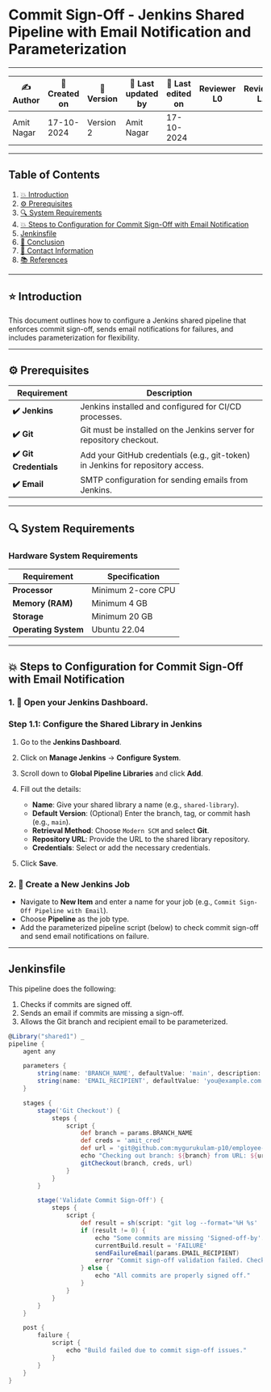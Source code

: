 # Commit Sign-Off - Jenkins Shared Pipeline with Email Notification and Parameterization

---

| ✍ Author      | 📅 Created on  | 📌 Version    | 📝 Last updated by | 📅 Last edited on  | Reviewer L0 | Reviewer L1 | Reviewer L2 |
|---------------|----------------|--------------|--------------------|-------------------|-------------|-------------|-------------|
| Amit Nagar    | 17-10-2024      | Version 2    | Amit Nagar         | 17-10-2024        |             |             |             |

---

## Table of Contents

1. [💥 Introduction](#-introduction)
2. [⚙️ Prerequisites](#-prerequisites)
3. [🔍 System Requirements](#-system-requirements)
4. [💥 Steps to Configuration for Commit Sign-Off with Email Notification](#-steps-to-configuration-for-commit-sign-off-with-email-notification)
5. [Jenkinsfile](#jenkinsfile)
6. [📛 Conclusion](#-conclusion)
7. [📧 Contact Information](#-contact-information)
8. [📚 References](#-references)

---

## ⭐ Introduction 
This document outlines how to configure a Jenkins shared pipeline that enforces commit sign-off, sends email notifications for failures, and includes parameterization for flexibility.

---

## ⚙️ Prerequisites

| Requirement          | Description                                                                 |
|----------------------|-----------------------------------------------------------------------------|
| **✔️ Jenkins**        | Jenkins installed and configured for CI/CD processes.                       |
| **✔️ Git**            | Git must be installed on the Jenkins server for repository checkout.        |
| **✔️ Git Credentials**| Add your GitHub credentials (e.g., git-token) in Jenkins for repository access. |
| **✔️ Email**          | SMTP configuration for sending emails from Jenkins.                         |

---

## 🔍 System Requirements

### Hardware System Requirements

| Requirement          | Specification                                                     |
|----------------------|-------------------------------------------------------------------|
| **Processor**        | Minimum 2-core CPU                                                |
| **Memory (RAM)**     | Minimum 4 GB                                                      |
| **Storage**          | Minimum 20 GB                                                     |
| **Operating System** | Ubuntu 22.04                                                      |

---

## 💥 Steps to Configuration for Commit Sign-Off with Email Notification

### 1. 🚀 Open your Jenkins Dashboard.

### Step 1.1: Configure the Shared Library in Jenkins

1. Go to the **Jenkins Dashboard**.
2. Click on **Manage Jenkins** → **Configure System**.
3. Scroll down to **Global Pipeline Libraries** and click **Add**.
4. Fill out the details:
   - **Name**: Give your shared library a name (e.g., `shared-library`).
   - **Default Version**: (Optional) Enter the branch, tag, or commit hash (e.g., `main`).
   - **Retrieval Method**: Choose `Modern SCM` and select **Git**.
   - **Repository URL**: Provide the URL to the shared library repository.
   - **Credentials**: Select or add the necessary credentials.

5. Click **Save**.

### 2. 🚀 Create a New Jenkins Job

- Navigate to **New Item** and enter a name for your job (e.g., `Commit Sign-Off Pipeline with Email`).
- Choose **Pipeline** as the job type.
- Add the parameterized pipeline script (below) to check commit sign-off and send email notifications on failure.

---

## Jenkinsfile

This pipeline does the following:
1. Checks if commits are signed off.
2. Sends an email if commits are missing a sign-off.
3. Allows the Git branch and recipient email to be parameterized.

```groovy
@Library("shared1") _
pipeline {
    agent any

    parameters {
        string(name: 'BRANCH_NAME', defaultValue: 'main', description: 'Branch to check for commit sign-off')
        string(name: 'EMAIL_RECIPIENT', defaultValue: 'you@example.com', description: 'Email address for notifications')
    }

    stages {
        stage('Git Checkout') {
            steps {
                script {
                    def branch = params.BRANCH_NAME
                    def creds = 'amit_cred'
                    def url = 'git@github.com:mygurukulam-p10/employee-api.git'
                    echo "Checking out branch: ${branch} from URL: ${url} using credentials ID: ${creds}"
                    gitCheckout(branch, creds, url)
                }
            }
        }

        stage('Validate Commit Sign-Off') {
            steps {
                script {
                    def result = sh(script: "git log --format='%H %s' | grep -v 'Signed-off-by'", returnStatus: true)
                    if (result != 0) {
                        echo "Some commits are missing 'Signed-off-by'. Sending email notification."
                        currentBuild.result = 'FAILURE'
                        sendFailureEmail(params.EMAIL_RECIPIENT)
                        error "Commit sign-off validation failed. Check the commit messages."
                    } else {
                        echo "All commits are properly signed off."
                    }
                }
            }
        }
    }

    post {
        failure {
            script {
                echo "Build failed due to commit sign-off issues."
            }
        }
    }
}

